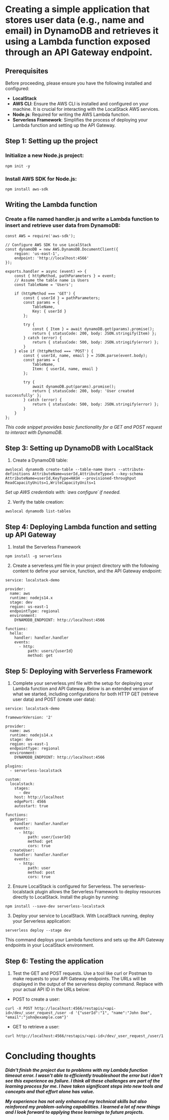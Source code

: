 # Creating a simple application that stores user data (e.g., name and email) in DynamoDB and retrieves it using a Lambda function exposed through an API Gateway endpoint.

## Prerequisites

Before proceeding, please ensure you have the following installed and configured:

- **LocalStack**
- **AWS CLI**: Ensure the AWS CLI is installed and configured on your machine. It is crucial for interacting with the LocalStack AWS services.
- **Node.js**: Required for writing the AWS Lambda function.
- **Serverless Framework**: Simplifies the process of deploying your Lambda function and setting up the API Gateway.

## Step 1: Setting up the project

### Initialize a new Node.js project:
```
npm init -y
```

### Install AWS SDK for Node.js:
```
npm install aws-sdk
```

## Writing the Lambda function

### Create a file named handler.js and write a Lambda function to insert and retrieve user data from DynamoDB:

```
const AWS = require('aws-sdk');

// Configure AWS SDK to use LocalStack
const dynamoDB = new AWS.DynamoDB.DocumentClient({
    region: 'us-east-1',
    endpoint: 'http://localhost:4566'
});

exports.handler = async (event) => {
    const { httpMethod, pathParameters } = event;
    // Assume the table name is Users
    const TableName = 'Users';

    if (httpMethod === 'GET') {
        const { userId } = pathParameters;
        const params = {
            TableName,
            Key: { userId }
        };

        try {
            const { Item } = await dynamoDB.get(params).promise();
            return { statusCode: 200, body: JSON.stringify(Item) };
        } catch (error) {
            return { statusCode: 500, body: JSON.stringify(error) };
        }
    } else if (httpMethod === 'POST') {
        const { userId, name, email } = JSON.parse(event.body);
        const params = {
            TableName,
            Item: { userId, name, email }
        };

        try {
            await dynamoDB.put(params).promise();
            return { statusCode: 200, body: 'User created successfully' };
        } catch (error) {
            return { statusCode: 500, body: JSON.stringify(error) };
        }
    }
};
```

_This code snippet provides basic functionality for a GET and POST request to interact with DynamoDB._

## Step 3: Setting up DynamoDB with LocalStack

1. Create a DynamoDB table:
```
awslocal dynamodb create-table --table-name Users --attribute-definitions AttributeName=userId,AttributeType=S --key-schema AttributeName=userId,KeyType=HASH --provisioned-throughput ReadCapacityUnits=1,WriteCapacityUnits=1
```

_Set up AWS credentials with: ´aws configure´ if needed._

2. Verify the table creation:
```
awslocal dynamodb list-tables
```

## Step 4: Deploying Lambda function and setting up API Gateway

1. Install the Serverless Framework
```
npm install -g serverless
```

2. Create a serverless.yml file in your project directory with the following content to define your service, function, and the API Gateway endpoint:
```
service: localstack-demo

provider:
  name: aws
  runtime: nodejs14.x
  stage: dev
  region: us-east-1
  endpointType: regional
  environment:
    DYNAMODB_ENDPOINT: http://localhost:4566

functions:
  hello:
    handler: handler.handler
    events:
      - http:
          path: users/{userId}
          method: get
```
## Step 5: Deploying with Serverless Framework

1. Complete your serverless.yml file with the setup for deploying your Lambda function and API Gateway. Below is an extended version of what we started, including configurations for both HTTP GET (retrieve user data) and POST (create user data):
```
service: localstack-demo

frameworkVersion: '2'

provider:
  name: aws
  runtime: nodejs14.x
  stage: dev
  region: us-east-1
  endpointType: regional
  environment:
    DYNAMODB_ENDPOINT: http://localhost:4566

plugins:
  - serverless-localstack

custom:
  localstack:
    stages:
      - dev
    host: http://localhost
    edgePort: 4566
    autostart: true

functions:
  getUser:
    handler: handler.handler
    events:
      - http:
          path: user/{userId}
          method: get
          cors: true
  createUser:
    handler: handler.handler
    events:
      - http:
          path: user
          method: post
          cors: true
```

2. Ensure LocalStack is configured for Serverless. The serverless-localstack plugin allows the Serverless Framework to deploy resources directly to LocalStack. Install the plugin by running:
```
npm install --save-dev serverless-localstack
```

3. Deploy your service to LocalStack. With LocalStack running, deploy your Serverless application:
```
serverless deploy --stage dev
```

This command deploys your Lambda functions and sets up the API Gateway endpoints in your LocalStack environment.

## Step 6: Testing the application

1. Test the GET and POST requests. Use a tool like curl or Postman to make requests to your API Gateway endpoints. The URLs will be displayed in the output of the serverless deploy command. Replace <api-id> with your actual API ID in the URLs below:
- POST to create a user:

```
curl -X POST http://localhost:4566/restapis/<api-id>/dev/_user_request_/user -d '{"userId":"1", "name":"John Doe", "email":"john@example.com"}'
```
- GET to retrieve a user:
```
curl http://localhost:4566/restapis/<api-id>/dev/_user_request_/user/1
```

# Concluding thoughts

**_Didn't finish the project due to problems with my Lambda function timeout error. I wasn't able to efficiently troubleshoot the error but i don't see this experience as failure. I think all these challenges are part of the learning process for me. I have taken significant steps into new tools and concepts and that effort alone has value._**

**_My experience has not only enhanced my technical skills but also reinforced my problem-solving capabilities. I learned a lot of new things and I look forward to applying these learnings to future projects._**
